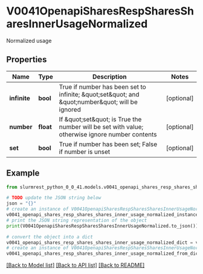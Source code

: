 # V0041OpenapiSharesRespSharesSharesInnerUsageNormalized

Normalized usage

## Properties

Name | Type | Description | Notes
------------ | ------------- | ------------- | -------------
**infinite** | **bool** | True if number has been set to infinite; \&quot;set\&quot; and \&quot;number\&quot; will be ignored | [optional] 
**number** | **float** | If \&quot;set\&quot; is True the number will be set with value; otherwise ignore number contents | [optional] 
**set** | **bool** | True if number has been set; False if number is unset | [optional] 

## Example

```python
from slurmrest_python_0_0_41.models.v0041_openapi_shares_resp_shares_shares_inner_usage_normalized import V0041OpenapiSharesRespSharesSharesInnerUsageNormalized

# TODO update the JSON string below
json = "{}"
# create an instance of V0041OpenapiSharesRespSharesSharesInnerUsageNormalized from a JSON string
v0041_openapi_shares_resp_shares_shares_inner_usage_normalized_instance = V0041OpenapiSharesRespSharesSharesInnerUsageNormalized.from_json(json)
# print the JSON string representation of the object
print(V0041OpenapiSharesRespSharesSharesInnerUsageNormalized.to_json())

# convert the object into a dict
v0041_openapi_shares_resp_shares_shares_inner_usage_normalized_dict = v0041_openapi_shares_resp_shares_shares_inner_usage_normalized_instance.to_dict()
# create an instance of V0041OpenapiSharesRespSharesSharesInnerUsageNormalized from a dict
v0041_openapi_shares_resp_shares_shares_inner_usage_normalized_from_dict = V0041OpenapiSharesRespSharesSharesInnerUsageNormalized.from_dict(v0041_openapi_shares_resp_shares_shares_inner_usage_normalized_dict)
```
[[Back to Model list]](../README.md#documentation-for-models) [[Back to API list]](../README.md#documentation-for-api-endpoints) [[Back to README]](../README.md)


